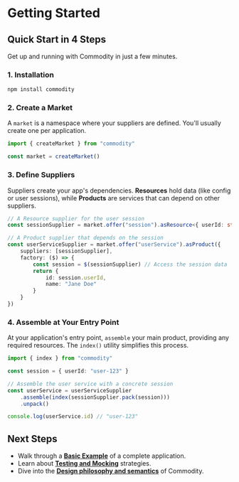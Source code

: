 # Getting Started

## Quick Start in 4 Steps

Get up and running with Commodity in just a few minutes.

### 1. Installation

```bash
npm install commodity
```

### 2. Create a Market

A `market` is a namespace where your suppliers are defined. You'll usually create one per application.

```typescript
import { createMarket } from "commodity"

const market = createMarket()
```

### 3. Define Suppliers

Suppliers create your app's dependencies. **Resources** hold data (like config or user sessions), while **Products** are services that can depend on other suppliers.

```typescript
// A Resource supplier for the user session
const sessionSupplier = market.offer("session").asResource<{ userId: string }>()

// A Product supplier that depends on the session
const userServiceSupplier = market.offer("userService").asProduct({
    suppliers: [sessionSupplier],
    factory: ($) => {
        const session = $(sessionSupplier) // Access the session data
        return {
            id: session.userId,
            name: "Jane Doe"
        }
    }
})
```

### 4. Assemble at Your Entry Point

At your application's entry point, `assemble` your main product, providing any required resources. The `index()` utility simplifies this process.

```typescript
import { index } from "commodity"

const session = { userId: "user-123" }

// Assemble the user service with a concrete session
const userService = userServiceSupplier
    .assemble(index(sessionSupplier.pack(session)))
    .unpack()

console.log(userService.id) // "user-123"
```

## Next Steps

-   Walk through a **[Basic Example](examples/basic-example)** of a complete application.
-   Learn about **[Testing and Mocking](guides/testing)** strategies.
-   Dive into the **[Design philosophy and semantics](guides/design-philosophy)** of Commodity.
